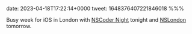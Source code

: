 date: 2023-04-18T17:22:14+0000
tweet: 1648376407221846018
%%%

Busy week for iOS in London with [NSCoder Night](http://nscodernightlondon.com/) tonight and [NSLondon](https://nslondon.com/) tomorrow.
